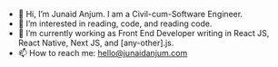 - 👋 Hi, I’m Junaid Anjum. I am a Civil-cum-Software Engineer.
- 👀 I’m interested in reading, code, and reading code.
- 🌱 I’m currently working as Front End Developer writing in React JS, React Native, Next JS, and [any-other].js.
- 📫 How to reach me: hello@junaidanjum.com

<!---
junaidanjum/junaidanjum is a ✨ special ✨ repository because its `README.md` (this file) appears on your GitHub profile.
You can click the Preview link to take a look at your changes.
--->
